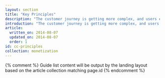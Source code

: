 ```yaml
---
layout: section
title: "Key Principles"
description: "The customer journey is getting more complex, and users expect to convert on their own terms. Put your users in control."
introduction: "The customer journey is getting more complex, and users expect to convert on their own terms. In this section, we look at how to drive conversions by putting your visitors in control."
article:
  written_on: 2014-08-07
  updated_on: 2014-08-07
  order: 1
id: cc-principles
collection: monetization
---
```


{% comment %}
Guide list content will be output by the landing layout based on the article collection matching page.id
{% endcomment %}
